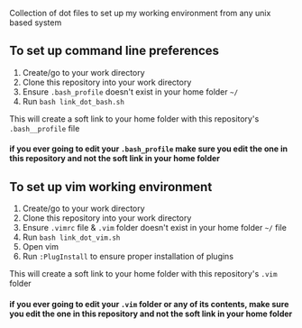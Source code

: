 Collection of dot files to set up my working environment from any unix based system

## To set up command line preferences
1. Create/go to your work directory
2. Clone this repository into your work directory
3. Ensure `.bash_profile` doesn't exist in your home folder `~/`
4. Run `bash link_dot_bash.sh`

This will create a soft link to your home folder with this repository's `.bash__profile` file
#### if you ever going to edit your `.bash_profile` make sure you edit the one in this repository and not the soft link in your home folder

## To set up vim working environment
1. Create/go to your work directory
2. Clone this repository into your work directory
3. Ensure `.vimrc` file & `.vim` folder doesn't exist in your home folder `~/` file
4. Run `bash link_dot_vim.sh`
5. Open vim
6. Run `:PlugInstall` to ensure proper installation of plugins

This will create a soft link to your home folder with this repository's `.vim` folder
#### if you ever going to edit your `.vim` folder or any of its contents, make sure you edit the one in this repository and not the soft link in your home folder
